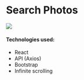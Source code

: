 # Search Photos

<img src="/README images">

#### Technologies used:

- React
- API (Axios)
- Bootstrap
- Infinite scrolling
